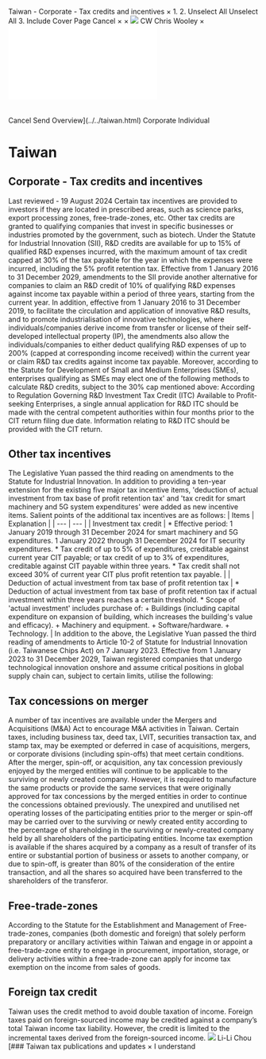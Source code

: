 Taiwan - Corporate - Tax credits and incentives
×
1.
2.
Unselect All
Unselect All
3.
Include Cover Page
Cancel
×
×
![](../../-/media/world-wide-tax-summaries/attachments/global---chris-wooley.ashx%3Frev=ac5e5f3223b34096b1afc2a6009c7320&revision=ac5e5f32-23b3-4096-b1af-c2a6009c7320&hash=859B7ADC84DC2CBEC9760E9E6EE7DE6D0A8BFCDF)
CW
Chris Wooley
×
![](tax-credits-and-incentives.html)
######
Cancel
Send
Overview](../../taiwan.html)
Corporate
Individual
# Taiwan
## Corporate - Tax credits and incentives
Last reviewed - 19 August 2024
Certain tax incentives are provided to investors if they are located in prescribed areas, such as science parks, export processing zones, free-trade-zones, etc. Other tax credits are granted to qualifying companies that invest in specific businesses or industries promoted by the government, such as biotech.
Under the Statute for Industrial Innovation (SII), R&D credits are available for up to 15% of qualified R&D expenses incurred, with the maximum amount of tax credit capped at 30% of the tax payable for the year in which the expenses were incurred, including the 5% profit retention tax.
Effective from 1 January 2016 to 31 December 2029, amendments to the SII provide another alternative for companies to claim an R&D credit of 10% of qualifying R&D expenses against income tax payable within a period of three years, starting from the current year. In addition, effective from 1 January 2016 to 31 December 2019, to facilitate the circulation and application of innovative R&D results, and to promote industrialisation of innovative technologies, where individuals/companies derive income from transfer or license of their self-developed intellectual property (IP), the amendments also allow the individuals/companies to either deduct qualifying R&D expenses of up to 200% (capped at corresponding income received) within the current year or claim R&D tax credits against income tax payable.
Moreover, according to the Statute for Development of Small and Medium Enterprises (SMEs), enterprises qualifying as SMEs may elect one of the following methods to calculate R&D credits, subject to the 30% cap mentioned above:
According to Regulation Governing R&D Investment Tax Credit (ITC) Available to Profit-seeking Enterprises, a single annual application for R&D ITC should be made with the central competent authorities within four months prior to the CIT return filing due date. Information relating to R&D ITC should be provided with the CIT return.
## Other tax incentives
The Legislative Yuan passed the third reading on amendments to the Statute for Industrial Innovation. In addition to providing a ten-year extension for the existing five major tax incentive items, 'deduction of actual investment from tax base of profit retention tax' and 'tax credit for smart machinery and 5G system expenditures' were added as new incentive items. Salient points of the additional tax incentives are as follows:
| Items | Explanation |
| --- | --- |
| Investment tax credit | * Effective period: 1 January 2019 through 31 December 2024 for smart machinery and 5G expenditures. 1 January 2022 through 31 December 2024 for IT security expenditures. * Tax credit of up to 5% of expenditures, creditable against current year CIT payable; or tax credit of up to 3% of expenditures, creditable against CIT payable within three years. * Tax credit shall not exceed 30% of current year CIT plus profit retention tax payable. |
| Deduction of actual investment from tax base of profit retention tax | * Deduction of actual investment from tax base of profit retention tax if actual investment within three years reaches a certain threshold. * Scope of 'actual investment' includes purchase of:   + Buildings (including capital expenditure on expansion of building, which increases the building's value and efficacy).   + Machinery and equipment.   + Software/hardware.   + Technology. |
In addition to the above, the Legislative Yuan passed the third reading of amendments to Article 10-2 of Statute for Industrial Innovation (i.e. Taiwanese Chips Act) on 7 January 2023. Effective from 1 January 2023 to 31 December 2029, Taiwan registered companies that undergo technological innovation onshore and assume critical positions in global supply chain can, subject to certain limits, utilise the following:
## Tax concessions on merger
A number of tax incentives are available under the Mergers and Acquisitions (M&A) Act to encourage M&A activities in Taiwan. Certain taxes, including business tax, deed tax, LVIT, securities transaction tax, and stamp tax, may be exempted or deferred in case of acquisitions, mergers, or corporate divisions (including spin-offs) that meet certain conditions.
After the merger, spin-off, or acquisition, any tax concession previously enjoyed by the merged entities will continue to be applicable to the surviving or newly created company. However, it is required to manufacture the same products or provide the same services that were originally approved for tax concessions by the merged entities in order to continue the concessions obtained previously.
The unexpired and unutilised net operating losses of the participating entities prior to the merger or spin-off may be carried over to the surviving or newly created entity according to the percentage of shareholding in the surviving or newly-created company held by all shareholders of the participating entities.
Income tax exemption is available if the shares acquired by a company as a result of transfer of its entire or substantial portion of business or assets to another company, or due to spin-off, is greater than 80% of the consideration of the entire transaction, and all the shares so acquired have been transferred to the shareholders of the transferor.
## Free-trade-zones
According to the Statute for the Establishment and Management of Free-trade-zones, companies (both domestic and foreign) that solely perform preparatory or ancillary activities within Taiwan and engage in or appoint a free-trade-zone entity to engage in procurement, importation, storage, or delivery activities within a free-trade-zone can apply for income tax exemption on the income from sales of goods.
## Foreign tax credit
Taiwan uses the credit method to avoid double taxation of income. Foreign taxes paid on foreign-sourced income may be credited against a company’s total Taiwan income tax liability. However, the credit is limited to the incremental taxes derived from the foreign-sourced income.
![](../../-/media/world-wide-tax-summaries/attachments/taiwan---li_li_chou.ashx%3Frev=dc17ec3bff434dfc935516656d63b8ef&revision=dc17ec3b-ff43-4dfc-9355-16656d63b8ef&hash=9B7BD86B5F2870A4E2198EC3232F7F65C81DF4EE)
Li-Li Chou
[### Taiwan tax publications and updates
×
I understand